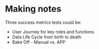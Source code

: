 # Making notes

Three success metrics tests could be:
* User Journey for key roles and functions
* Data Life Cycle from birth to death
* Bake Off - Manual vs. APP

